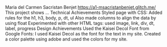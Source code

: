 Maria del Carmen Sacristan Benjet https://a1-msacristanbenjet.glitch.me/
This project shows ...
Technical Achievements
Styled page with CSS: Added rules for the h1, h3, body, p, dt, ul
Also made columns to align the data by using float
Experimented with other HTML tags: used image, link, div, dt, label, progress
Design Achievements
Used the Kaisei Decol Font from Google Fonts: I used Kaisei Decol as the font for the text in my site.
Created a color palette using adobe and used the colors for my site. 
